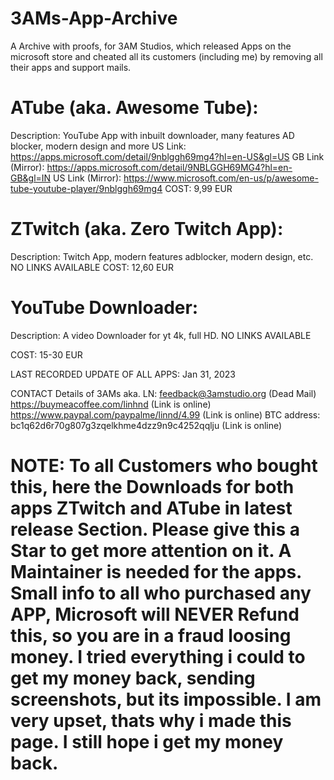 # 3AMs-App-Archive
A Archive with proofs, for 3AM Studios, which released Apps on the microsoft store and cheated all its customers (including me) by removing all their apps and support mails.

# ATube (aka. Awesome Tube):
Description: YouTube App with inbuilt downloader, many features AD blocker, modern design and more
US Link: https://apps.microsoft.com/detail/9nblggh69mg4?hl=en-US&gl=US
GB Link (Mirror): https://apps.microsoft.com/detail/9NBLGGH69MG4?hl=en-GB&gl=IN
US Link (Mirror): https://www.microsoft.com/en-us/p/awesome-tube-youtube-player/9nblggh69mg4
COST: 9,99 EUR 

# ZTwitch (aka. Zero Twitch App): 
Description: Twitch App, modern features adblocker, modern design, etc. 
NO LINKS AVAILABLE
COST: 12,60 EUR

# YouTube Downloader:
Description: A video Downloader for yt 4k, full HD.
NO LINKS AVAILABLE 

COST: 15-30 EUR

LAST RECORDED UPDATE OF ALL APPS: Jan 31, 2023

CONTACT Details of 3AMs aka. LN: 
feedback@3amstudio.org (Dead Mail)
https://buymeacoffee.com/linhnd (Link is online)
https://www.paypal.com/paypalme/linnd/4.99 (Link is online)
BTC address: bc1q62d6r70g807g3zqelkhme4dzz9n9c4252qqlju (Link is online)

# NOTE: To all Customers who bought this, here the Downloads for both apps ZTwitch and ATube in latest release Section. Please give this a Star to get more attention on it. A Maintainer is needed for the apps. Small info to all who purchased any APP, Microsoft will NEVER Refund this, so you are in a fraud loosing money. I tried everything i could to get my money back, sending screenshots, but its impossible. I am very upset, thats why i made this page. I still hope i get my money back.
